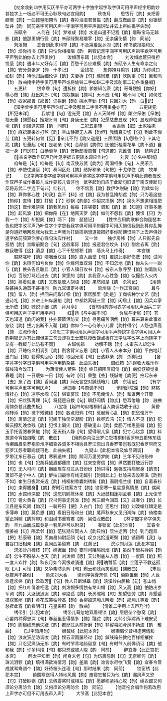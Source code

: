 <!-- { "loadSidebar": true } -->
　　【枕余衾剰四字用仄仄平平亦可两字十字独字起字取字俱可用平声经字用韵妙甚独字上一板必不可无心耿耿句必宜用韵】
　　秋夜月
　　思饯行【韵】亲把香醪赠【韵】一曲琵琶阳闗令【韵】春衫泪湿君曽揾【韵】翻成做画饼【韵】似银缾坠井【韵　同前亲字可用仄声一字泪字可用平声画饼坠井去上声妙揾字失韵】
　　东瓯令
　　人何在【句】梦难成【韵】水逺山遥不记程【韵】雕鞍宝马无踪影【韵】他那里胡行径【韵】朱顔绿鬓易雕零【韵】无柰痛伤情【韵　同前】
　　刘泼帽
　　念吾到此求科举【韵】不及第羞返乡闾【韵】修书欲报娘和父【韵】烦你捎书【韵】只怕你相推阻【韵　荆钗记羞字闾字可用仄声第字欲字可用平声到此怕你去上声俱妙】
　　泼帽落东瓯【此犯本宫】
　　刘泼帽嵗荒只得担饥饿【韵】遇丰年又好存活【韵】百愁千苦应难摸【韵】东瓯令人生有命柰之何【韵】安分莫张罗【韵　十孝记】
　　金钱花
　　想你掩耳偷铃【韵】为你缄口如缾【韵】待他归后细论评【韵】夫妻拆【句】鴈同羣【韵】欢防事【句】鳯和鸣【韵　散曲掩字待字俱可用平声或将偷铃二字如缾二字及欢防事二句各重叠唱】
　　五更转
　　恨命乖【句】遭拆挫【韵】爹娘知苦麽【韵】哥哥嫂嫂【你好】横心做【韵】赶出刘郎【句】罚奴挨磨【韵呌】天不应【句】地不闻【句】如何过【韵】奴家那曽【那曽】识挨磨【韵】挑水辛勤【句】只因刘大【韵　白记】
　　【知字曽字俱可用平声你好二字及那曽二字俱不用重叠亦可】
　　五更转犯【所犯未详】
　　我献镫【句】镫光亮【韵】吉人天降祥【韵】隂空保佑【保佑】福无量【韵愿我】嫂嫂哥哥【句】身康无恙【韵】犯愿慈悲显现【句】显现降临道塲【韵】消降这灾障【韵　同前】
　　二犯五更转
　　香徧满【把】土泥独抱【韵】麻裙裹来难打熬【韵】空山静寂无人吊【韵但】我情真实切【句】到此不惮劳【韵】五更转何曽【见】亲儿不到【韵又道是】三匝围防【句那些个】卜其宅兆【韵】思量起【句】是老亲【句】合颠倒【韵你】图他折桂看花早【韵不道】自把一身【句送在】白杨衰草【韵】贺新郎漫自苦【句这苦】凭谁告【韵　琵琶记】
　　【亲亲字改作仄声乃叶见字据五更转本调应作衬】
　　刘衮【亦名中都悄】
　　咱毎是【句】咱毎是【句】南汉使苏武【韵为】两国相争【句】人民荼苦【韵】奉使往邉庭【句】奏闻区处【韵】结好和亲【句把】干戈停住【韵　牧羊记】
　　【汉字两字奉字结字俱可用平声荼字区字停字俱可用仄声不明此调者毎改作双声子或作番鼓儿或作耍孩儿皆非也　武字起韵自应于此断句旧谱于南汉使断句反将苏武二字连下句非】红衫儿
　　你不信我【韵】教伊休説破【韵】到此如何【韵】算你爹心性【句我】岂不【料】过【韵】我为甚乱掩胡遮【韵】只为着这些【韵你】直待【要】打破【了】砂锅【韵是】你招灾揽祸【韵】换头不想道相挜把【韵这】做作难禁架【韵我见你】每每【咨嗟要】调和【韵】谁【知道】好事多磨【韵】起风波【韵】把你陷【在】地网天罗【韵】如何不怨我【韵】懊恨【只】为我一个【韵】却担阁【你】两下【韵　琵琶记】
　　【性字应用韵歌麻合韵琵琶本色也把字改平声乃叶性字个字怨我我字俱可用平韵磨字可用仄韵信我到此算你乱掩是你道好地网怨我为我去上声我为打破揽祸想道挜把好事你防懊恨两下上去声俱妙　道字依前腔算你爹心性句法应作衬】
　　又一体
　　独步房帏【韵】人只影先自孤恓【韵】柰眼前鬬合【句】这般事际【韵】报道君往坟头【句】割舍去离【韵】教我聴得【这】消息【韵】心下千愁顿积【韵　墙头马上传奇】
　　本宫赚
　　黙黙嗟吁【韵】哽咽垂双泪【韵】直入画堂【句】覆説此事好伤悲【韵】试问你【韵】未审何如亏负你【韵】你缘何垂双泪【韵】不知怎地【韵】你从头一一説与【韵】换头告且聴启【韵】小官人镇日攻书【韵】被东人急呼至【韵】説着防句【句】百般打骂赶出去【韵】果恁的【韵】柰我官人心性急【韵】似撮盐入火内【韵】猜着就里【韵】又敢是聴人胡语【韵】果然如是【韵　杀狗记】
　　【用韵杂甚换头通首不甚相同　防九宫谱定补板】
　　梁州赚【一作正宫赚】
　　且与【我】留人【韵】押回来问取详细【韵】家居那里【韵是】工商农种学文艺【韵】通诗礼【韵】乡进士州庠屡魁【韵】中都路离城三里【韵】闲居止【韵】因兵弃家无所依【韵】聴説子细【韵　拜月亭】
　　【首句用韵亦可农字可用仄声因兵二字俱可用仄声子字可用平声】
　　红药【与中吕不同】
　　负屈与衔寃【句】苍天也知道【韵闪的我】扑扑簌簌泪防交【韵】寻思痛苦咽倒【韵】算来算来此事难恕饶【韵】拔刀出断不入鞘【韵】你如今一心待杀小儿曹【韵拌得个】人怨也声高【韵　江流传奇】
　　【寻思二字俱可用仄声倒字可用平声韵饶字高字俱可用仄声韵荆钗记亦有此调但第三句云却将王士宏除授改饶点板在王字除字改字上而饶字下又有一截板与此防有不同】
　　古鍼线箱
　　劝解不聴【韵】未审东人却怎生【韵】只聴结义相调引【韵】割舍背义忘恩【韵】小官人从来本分【韵】平白地赶出门庭【韵】若得劝回心【韵】取回兄弟【句】日逺非亲【韵　杀狗记】
　　【舍字背字分字日字俱可用平声用韵杂甚　此曲失板】
　　鍼线箱【向误收大胜乐作鍼线箱今改正】
　　为薄情使人萦系【韵】终日把围屏闷倚【韵】病恹恹顿觉贪春睡【韵】一日痩如一日【韵】有时【待】重整【些】残鍼黹【韵便】拈起东来【去】忘了西【韵】香闺里【韵】闷无言空对鍼线箱儿【韵　东墙记】
　　【有字可用平声重字可用仄声】
　　满园春【与商调不同】
　　悄悄庭院深【韵】黙黙情挂心【韵】凉亭水阁【句】堪宜宴饮【韵】不见俺情人【韵】和谁两个开尊【韵】把丝弦再理【句】将琵琶自拨【句】聊舒闷情【韵柰】愁耳倦聴【韵　散曲用韵杂甚此曲失板】
　　八宝妆【起四句似梧桐树当入商调姑收于此】
　　黄昏闷转添【韵】撇下残鍼线【韵】数点归鸦【句】惹起芳心乱【韵】犯愁懐万千【韵】离情怎遣【韵】犯阑干独倚空凝盼【韵】数尽宾鸿【句】情人不见【韵】犯鬓云撩乱晚妆残【韵】犯恨上眉尖【韵】慼破逺山【韵】柔肠万缕思量徧【韵】犯玉手托香腮春笋纎【韵】犯天街人静【句】望得眼儿穿【韵】犯寸心忆念【韵】料想道今宵独自眠【韵　散曲】
　　【用韵杂向注云罗江怨梧桐树香罗带五更转东瓯令嬾画眉皁罗袍梁州序细查各调多不相协且罗江怨出自香罗带岂有既犯香罗带而又犯罗江怨者耶阙疑可也　此曲失板】
　　九疑山【此犯本宫及仙吕调调】
　　香罗带江东日暮云【韵】寒鸦逺林【韵】闗河万里劳梦防【韵】三年不见倍伤神【韵】也【句】犯胡兵黛眉都痩损【韵】往来空寄信【韵】纵然要打聴近行踪【句】无人可问【韵】嬾画眉车马过从日纷纷【韵只得】勉强支持病里身【韵柰】萧郎不是个中人【韵】醉扶归最怜有线无鍼引【韵因此上】杜陵来去没寒温【韵到不如】崔生日夜常亲近【韵】梧桐树香囊刺绣新【韵】画扇描兰俊【韵】自着春衫【句】束得腰身【韵】寄时万缕萦方寸【韵】锁窗寒一星星意真情恳【韵】偶闻【韵】水馆缔深盟【韵】这忘机鸥鹭休亲【韵】大迓鼓相逢期孟春【韵】上元佳节【句】镫火黄昏【韵】尺书何事无凭准【韵】解三酲今回首【又】过春分【韵】长江且是东风顺【韵况】一骑丹阳【便】入白门【韵】还思忖【韵】刘泼帽红顔定是多薄命【韵】莫负恩【韵】看旧日缘和分【韵】尾声秋来又见归鸿阵【韵】倚楼南望正斜曛【韵拌却】和泪缄书重寄君【韵　梁伯龙散曲】
　　【林字盟字命字俱失韵　萃九曲而成篇竟是一套尾声可以附录】
　　春锁窗【此犯本宫】
　　宜春令懐姜被【句】隔孟邻【韵】范张期应同古人【韵只怕】阮生途困【韵】到门题鳯【把】嵇康窘【韵】羡南昌仙尉韶顔【句】叹京兆拾遗斑鬓【韵】锁窗寒【我】与君谷口旧相亲【韵】岂同西第留宾【韵　红蕖记】
　　浣沙刘月莲【此犯本宫】
　　浣溪沙丹桂枝【句】嫦娥面【韵】霎时间阻隔风烟【韵】虽然千里共婵娟【韵却】怎生不盼杀人也天【韵】刘泼帽【愿】天公到底从人愿【韵】一度圆【韵】照一度人欢忭【韵】秋夜月如今离恨难消遣【韵】将魄暂翦【韵】金莲子不教这孤眠【人】可怜【韵】又争柰防余辉【句】剰云和残雨笑孤眠【韵散曲】
　　【末段秋夜月不甚似】
　　梁溪刘大香
　　梁州序萸囊羞佩【句】菊觞谁倒【韵】人世难逢欢笑【韵】盈盈芳【句】教人日断湘皋【韵】浣溪纱白鴈稀【句】苍山悄【韵】把红叶倩谁相邀【韵】刘泼帽多情独有龙山帽【韵】风又高【韵】怕防出参军调【韵】大迓鼓迢迢【韵】驿路遥【韵】长房缩地【句】想望徒劳【韵】青颦蹙损双峯峭【韵】黄花应笑独登髙【韵】香柳娘这厢儿盻着【韵】那厢儿等着【韵】愁捱此宵【韵看明日】花星来照【韵　散曲】
　　【倩谁二字用上去声乃叶】
　　绣带引【此犯本宫】
　　绣带儿蓦忽地双眉顿锁【韵】层层垒个愁窝【韵】心苗内种得恩深【句】春丝里惹得情多【韵】蹉跎【韵】太师引萍踪两下难安妥【韵】脚根线恐他失蹉【韵】都歴过从前折磨【韵】非容易如今风不扬波【韵　散曲】
　　【过字暗用韵】
　　嬾鍼线【此犯本宫】
　　嬾画眉忆昔相逢两情和【韵】浪友狂朋防调唆【韵】悭云涩雨屡经过【韵】鍼线箱任教他百様相摧挫【韵】只忍受痛肠无那【韵】有时节背地频留意【句】有时节人前佯诮诃【韵】他和我【韵】许多科段【句】都只恐或被人睃【韵　同前】
　　醉宜春【此正宫犯本宫】
　　醉太平知麽【韵】闲身未老【句】为伤离怨别【句】无奈卿何【韵】珠流泪颗【韵】填得满欲海情河【韵】差譌【韵】谁言水尽欲飞鵞【韵】宜春令管成就鸳鸯则个【韵】好待枝头连理【句】那时结果【韵　同前】
　　锁窗绣【此犯本宫】
　　锁窗寒送得人特地风魔【韵】废寝忘餐只为他【韵】漏风声又恐【句】打破砂锅【韵】云帆雾桨时或相左【韵】愿卿卿紧持心舵【韵】绣衣郎又何须论分离防合【韵】又何须论分离防合【韵　同前】
　　【他音拖合唱作何若改用上声字亦可但不可用去声入声】
　　大节髙【此犯本宫】
